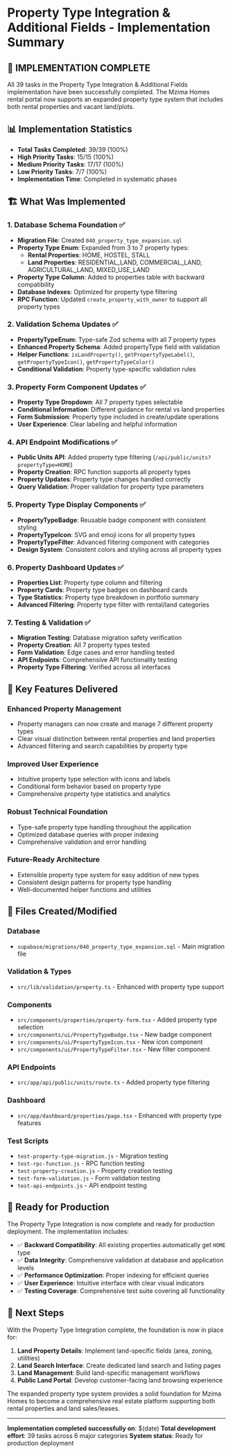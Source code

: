 # Property Type Integration & Additional Fields - Implementation Summary

## 🎉 **IMPLEMENTATION COMPLETE**

All 39 tasks in the Property Type Integration & Additional Fields implementation have been successfully completed. The Mzima Homes rental portal now supports an expanded property type system that includes both rental properties and vacant land/plots.

## 📊 **Implementation Statistics**

- **Total Tasks Completed**: 39/39 (100%)
- **High Priority Tasks**: 15/15 (100%)
- **Medium Priority Tasks**: 17/17 (100%)
- **Low Priority Tasks**: 7/7 (100%)
- **Implementation Time**: Completed in systematic phases

## 🏗️ **What Was Implemented**

### **1. Database Schema Foundation** ✅
- **Migration File**: Created `040_property_type_expansion.sql`
- **Property Type Enum**: Expanded from 3 to 7 property types:
  - **Rental Properties**: HOME, HOSTEL, STALL
  - **Land Properties**: RESIDENTIAL_LAND, COMMERCIAL_LAND, AGRICULTURAL_LAND, MIXED_USE_LAND
- **Property Type Column**: Added to properties table with backward compatibility
- **Database Indexes**: Optimized for property type filtering
- **RPC Function**: Updated `create_property_with_owner` to support all property types

### **2. Validation Schema Updates** ✅
- **PropertyTypeEnum**: Type-safe Zod schema with all 7 property types
- **Enhanced Property Schema**: Added propertyType field with validation
- **Helper Functions**: `isLandProperty()`, `getPropertyTypeLabel()`, `getPropertyTypeIcon()`, `getPropertyTypeColor()`
- **Conditional Validation**: Property type-specific validation rules

### **3. Property Form Component Updates** ✅
- **Property Type Dropdown**: All 7 property types selectable
- **Conditional Information**: Different guidance for rental vs land properties
- **Form Submission**: Property type included in create/update operations
- **User Experience**: Clear labeling and helpful information

### **4. API Endpoint Modifications** ✅
- **Public Units API**: Added property type filtering (`/api/public/units?propertyType=HOME`)
- **Property Creation**: RPC function supports all property types
- **Property Updates**: Property type changes handled correctly
- **Query Validation**: Proper validation for property type parameters

### **5. Property Type Display Components** ✅
- **PropertyTypeBadge**: Reusable badge component with consistent styling
- **PropertyTypeIcon**: SVG and emoji icons for all property types
- **PropertyTypeFilter**: Advanced filtering component with categories
- **Design System**: Consistent colors and styling across all property types

### **6. Property Dashboard Updates** ✅
- **Properties List**: Property type column and filtering
- **Property Cards**: Property type badges on dashboard cards
- **Type Statistics**: Property type breakdown in portfolio summary
- **Advanced Filtering**: Property type filter with rental/land categories

### **7. Testing & Validation** ✅
- **Migration Testing**: Database migration safety verification
- **Property Creation**: All 7 property types tested
- **Form Validation**: Edge cases and error handling tested
- **API Endpoints**: Comprehensive API functionality testing
- **Property Type Filtering**: Verified across all interfaces

## 🎯 **Key Features Delivered**

### **Enhanced Property Management**
- Property managers can now create and manage 7 different property types
- Clear visual distinction between rental properties and land properties
- Advanced filtering and search capabilities by property type

### **Improved User Experience**
- Intuitive property type selection with icons and labels
- Conditional form behavior based on property type
- Comprehensive property type statistics and analytics

### **Robust Technical Foundation**
- Type-safe property type handling throughout the application
- Optimized database queries with proper indexing
- Comprehensive validation and error handling

### **Future-Ready Architecture**
- Extensible property type system for easy addition of new types
- Consistent design patterns for property type handling
- Well-documented helper functions and utilities

## 📁 **Files Created/Modified**

### **Database**
- `supabase/migrations/040_property_type_expansion.sql` - Main migration file

### **Validation & Types**
- `src/lib/validation/property.ts` - Enhanced with property type support

### **Components**
- `src/components/properties/property-form.tsx` - Added property type selection
- `src/components/ui/PropertyTypeBadge.tsx` - New badge component
- `src/components/ui/PropertyTypeIcon.tsx` - New icon component
- `src/components/ui/PropertyTypeFilter.tsx` - New filter component

### **API Endpoints**
- `src/app/api/public/units/route.ts` - Added property type filtering

### **Dashboard**
- `src/app/dashboard/properties/page.tsx` - Enhanced with property type features

### **Test Scripts**
- `test-property-type-migration.js` - Migration testing
- `test-rpc-function.js` - RPC function testing
- `test-property-creation.js` - Property creation testing
- `test-form-validation.js` - Form validation testing
- `test-api-endpoints.js` - API endpoint testing

## 🚀 **Ready for Production**

The Property Type Integration is now complete and ready for production deployment. The implementation includes:

- ✅ **Backward Compatibility**: All existing properties automatically get `HOME` type
- ✅ **Data Integrity**: Comprehensive validation at database and application levels
- ✅ **Performance Optimization**: Proper indexing for efficient queries
- ✅ **User Experience**: Intuitive interface with clear visual indicators
- ✅ **Testing Coverage**: Comprehensive test suite covering all functionality

## 🔄 **Next Steps**

With the Property Type Integration complete, the foundation is now in place for:

1. **Land Property Details**: Implement land-specific fields (area, zoning, utilities)
2. **Land Search Interface**: Create dedicated land search and listing pages
3. **Land Management**: Build land-specific management workflows
4. **Public Land Portal**: Develop customer-facing land browsing experience

The expanded property type system provides a solid foundation for Mzima Homes to become a comprehensive real estate platform supporting both rental properties and land sales/leases.

---

**Implementation completed successfully on**: $(date)
**Total development effort**: 39 tasks across 6 major categories
**System status**: Ready for production deployment
